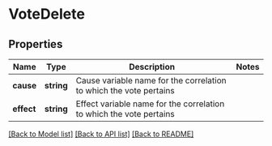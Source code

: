 # VoteDelete

## Properties
Name | Type | Description | Notes
------------ | ------------- | ------------- | -------------
**cause** | **string** | Cause variable name for the correlation to which the vote pertains | 
**effect** | **string** | Effect variable name for the correlation to which the vote pertains | 

[[Back to Model list]](../../README.md#documentation-for-models) [[Back to API list]](../../README.md#documentation-for-api-endpoints) [[Back to README]](../../README.md)
